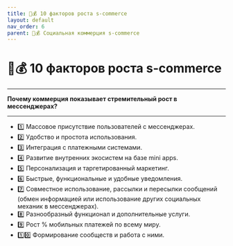 ```yaml
---
title: 🚀💰 10 факторов роста s-commerce
layout: default
nav_order: 6
parent: 💬💰 Социальная коммерция s-commerce
---
```


# 🚀💰 10 факторов роста s-commerce

---

**Почему коммерция показывает стремительный рост в мессенджерах?**

---

- 1️⃣ Массовое присутствие пользователей с мессенджерах.
- 2️⃣ Удобство и простота использования.
- 3️⃣ Интеграция с платежными системами.
- 4️⃣ Развитие внутренних экосистем на базе mini apps.
- 5️⃣ Персонализация и таргетированный маркетинг.
- 6️⃣ Быстрые, функциональные и удобные уведомления.
- 7️⃣ Совместное использование, рассылки и пересылки сообщений (обмен информацией или использование других социальных механик в мессенджерах).
- 8️⃣ Разнообразный функционал и дополнительные услуги.
- 9️⃣ Рост % мобильных платежей по всему миру.
- 1️⃣0️⃣ Формирование сообществ и работа с ними.